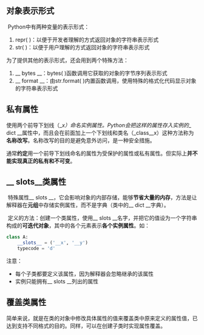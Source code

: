 ## 对象表示形式

​		Python中有两种变量的表示形式：

1. repr( )：以便于开发者理解的方式返回对象的字符串表示形式
2. str( )：以便于用户理解的方式返回对象的字符串表示形式

为了提供其他的表示形式，还会用到两个特殊方法：

1. __ bytes __：bytes( )函数调用它获取的对象的字节序列表示形式
2. __ format __：由str.format( )内置函数调用，使用特殊的格式化代码显示对象的字符串表示形式

## 私有属性

​		使用两个前导下划线（\__x）命名实例属性。Python会把这样的属性存入实例的__ dict __属性中，而且会在前面加上一个下划线和类名（\_class\_\_x）这种方法称为**名称改写**。名称改写的目的是避免意外访问，是一种安全措施。

​		通常**约定**用一个前导下划线命名的属性为受保护的属性或私有属性。但实际上**并不能实现真正的私有和不可变**。

## __  slots__类属性

​		特殊属性__ slots __，它会影响对象的内部存储，能够**节省大量的内存**，方法是让解释器在**元组**中存储实例属性，而不是字典（类中的\_\_ dict \_\_字典）。

​		定义的方法：创建一个类属性，使用__ slots __名字，并把它的值设为一个字符串构成的**可迭代对象**，其中的各个元素表示**各个实例属性**。如：

```python
class A:
    __slots__ = ('__x', '__y')
    typecode = 'd'
```

注意：

* 每个子类都要定义该属性，因为解释器会忽略继承的该属性
* 实例只能拥有__ slots __列出的属性

## 覆盖类属性

​		简单来说，就是在类的对象中修改具体属性的值来覆盖类中原来定义的属性值，已达到支持不同格式的目的。同样，可以在创建子类时实现属性覆盖。